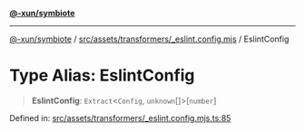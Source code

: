 [**@-xun/symbiote**](../../../../../README.md)

***

[@-xun/symbiote](../../../../../README.md) / [src/assets/transformers/\_eslint.config.mjs](../README.md) / EslintConfig

# Type Alias: EslintConfig

> **EslintConfig**: `Extract`\<`Config`, `unknown`[]\>\[`number`\]

Defined in: [src/assets/transformers/\_eslint.config.mjs.ts:85](https://github.com/Xunnamius/symbiote/blob/023107e8d1856ee3cd449bab77222ba9d9fdb206/src/assets/transformers/_eslint.config.mjs.ts#L85)
